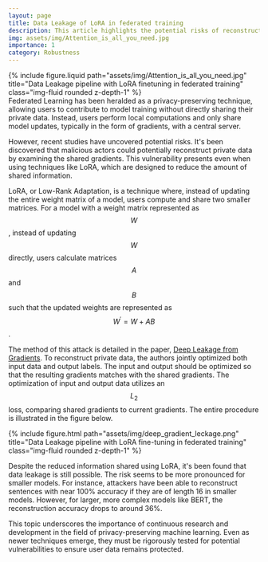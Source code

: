 ```yaml
---
layout: page
title: Data Leakage of LoRA in federated training
description: This article highlights the potential risks of reconstructing private data from the gradients shared in Federated Learning, especially when using the LoRA finetuning technique.
img: assets/img/Attention_is_all_you_need.jpg
importance: 1
category: Robustness
---
```

<div class="row">
    <div class="col-sm mt-3 mt-md-0">
        {% include figure.liquid path="assets/img/Attention_is_all_you_need.jpg"
        title="Data Leakage pipeline with LoRA finetuning in federated training" class="img-fluid rounded z-depth-1" %}
    </div>
</div>
Federated Learning has been heralded as a privacy-preserving technique, allowing users to contribute to model training without directly sharing their private data. Instead, users perform local computations and only share model updates, typically in the form of gradients, with a central server.

However, recent studies have uncovered potential risks. It's been discovered that malicious actors could potentially reconstruct private data by examining the shared gradients. This vulnerability presents even when using techniques like LoRA, which are designed to reduce the amount of shared information.

LoRA, or Low-Rank Adaptation, is a technique where, instead of updating the entire weight matrix of a model,
users compute and share two smaller matrices. For a model with a weight matrix represented as
$$W$$, instead of updating $$W$$ directly, users calculate matrices
$$A$$ and $$B$$ such that the updated weights are represented as
$$W^{′}=W+AB$$.

The method of this attack is detailed in the paper, [Deep Leakage from Gradients](https://papers.nips.cc/paper_files/paper/2019/file/60a6c4002cc7b29142def8871531281a-Paper.pdf).
To reconstruct private data, the authors jointly optimized both input data and output labels.
The input and output should be optimized so that the resulting gradients matches with the shared gradients.
The optimization of input and output data utilizes an  $$L_2$$ loss, comparing shared gradients to current gradients. The entire procedure is illustrated in the figure below.

<div class="row">
    <div class="col-sm mt-3 mt-md-0">
        {% include figure.html path="assets/img/deep_gradient_leckage.png"
        title="Data Leakage pipeline with LoRA fine-tuning in federated training" class="img-fluid rounded z-depth-1" %}
    </div>
</div>



Despite the reduced information shared using LoRA, it's been found that data leakage is still possible. The risk seems to be more pronounced for smaller models. For instance, attackers have been able to reconstruct sentences with near 100% accuracy if they are of length 16 in smaller models. However, for larger, more complex models like BERT, the reconstruction accuracy drops to around 36%.


This topic underscores the importance of continuous research and development in the field of privacy-preserving machine learning. Even as newer techniques emerge, they must be rigorously tested for potential vulnerabilities to ensure user data remains protected.